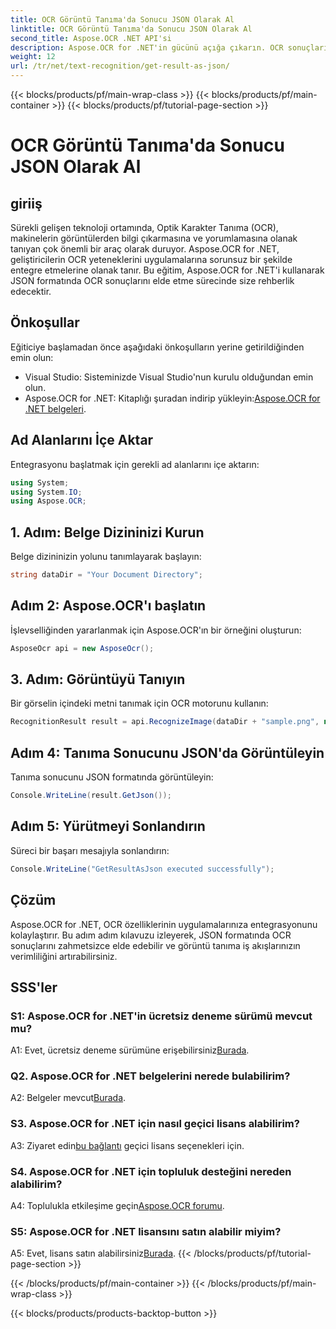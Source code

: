 ```yaml
---
title: OCR Görüntü Tanıma'da Sonucu JSON Olarak Al
linktitle: OCR Görüntü Tanıma'da Sonucu JSON Olarak Al
second_title: Aspose.OCR .NET API'si
description: Aspose.OCR for .NET'in gücünü açığa çıkarın. OCR sonuçlarını JSON formatında zahmetsizce almayı öğrenin. Bu adım adım kılavuzla görüntü tanıma yeteneğinizi geliştirin.
weight: 12
url: /tr/net/text-recognition/get-result-as-json/
---
```


{{< blocks/products/pf/main-wrap-class >}}
{{< blocks/products/pf/main-container >}}
{{< blocks/products/pf/tutorial-page-section >}}

# OCR Görüntü Tanıma'da Sonucu JSON Olarak Al

## giriiş

Sürekli gelişen teknoloji ortamında, Optik Karakter Tanıma (OCR), makinelerin görüntülerden bilgi çıkarmasına ve yorumlamasına olanak tanıyan çok önemli bir araç olarak duruyor. Aspose.OCR for .NET, geliştiricilerin OCR yeteneklerini uygulamalarına sorunsuz bir şekilde entegre etmelerine olanak tanır. Bu eğitim, Aspose.OCR for .NET'i kullanarak JSON formatında OCR sonuçlarını elde etme sürecinde size rehberlik edecektir.

## Önkoşullar

Eğiticiye başlamadan önce aşağıdaki önkoşulların yerine getirildiğinden emin olun:

- Visual Studio: Sisteminizde Visual Studio'nun kurulu olduğundan emin olun.
-  Aspose.OCR for .NET: Kitaplığı şuradan indirip yükleyin:[Aspose.OCR for .NET belgeleri](https://reference.aspose.com/ocr/net/).

## Ad Alanlarını İçe Aktar

Entegrasyonu başlatmak için gerekli ad alanlarını içe aktarın:

```csharp
using System;
using System.IO;
using Aspose.OCR;
```

## 1. Adım: Belge Dizininizi Kurun

Belge dizininizin yolunu tanımlayarak başlayın:

```csharp
string dataDir = "Your Document Directory";
```

## Adım 2: Aspose.OCR'ı başlatın

İşlevselliğinden yararlanmak için Aspose.OCR'ın bir örneğini oluşturun:

```csharp
AsposeOcr api = new AsposeOcr();
```

## 3. Adım: Görüntüyü Tanıyın

Bir görselin içindeki metni tanımak için OCR motorunu kullanın:

```csharp
RecognitionResult result = api.RecognizeImage(dataDir + "sample.png", new RecognitionSettings { });
```

## Adım 4: Tanıma Sonucunu JSON'da Görüntüleyin

Tanıma sonucunu JSON formatında görüntüleyin:

```csharp
Console.WriteLine(result.GetJson());
```

## Adım 5: Yürütmeyi Sonlandırın

Süreci bir başarı mesajıyla sonlandırın:

```csharp
Console.WriteLine("GetResultAsJson executed successfully");
```

## Çözüm

Aspose.OCR for .NET, OCR özelliklerinin uygulamalarınıza entegrasyonunu kolaylaştırır. Bu adım adım kılavuzu izleyerek, JSON formatında OCR sonuçlarını zahmetsizce elde edebilir ve görüntü tanıma iş akışlarınızın verimliliğini artırabilirsiniz.

## SSS'ler

### S1: Aspose.OCR for .NET'in ücretsiz deneme sürümü mevcut mu?

 A1: Evet, ücretsiz deneme sürümüne erişebilirsiniz[Burada](https://releases.aspose.com/).

### Q2. Aspose.OCR for .NET belgelerini nerede bulabilirim?

 A2: Belgeler mevcut[Burada](https://reference.aspose.com/ocr/net/).

### S3. Aspose.OCR for .NET için nasıl geçici lisans alabilirim?

 A3: Ziyaret edin[bu bağlantı](https://purchase.aspose.com/temporary-license/) geçici lisans seçenekleri için.

### S4. Aspose.OCR for .NET için topluluk desteğini nereden alabilirim?

 A4: Toplulukla etkileşime geçin[Aspose.OCR forumu](https://forum.aspose.com/c/ocr/16).

### S5: Aspose.OCR for .NET lisansını satın alabilir miyim?

 A5: Evet, lisans satın alabilirsiniz[Burada](https://purchase.aspose.com/buy).
{{< /blocks/products/pf/tutorial-page-section >}}

{{< /blocks/products/pf/main-container >}}
{{< /blocks/products/pf/main-wrap-class >}}

{{< blocks/products/products-backtop-button >}}
